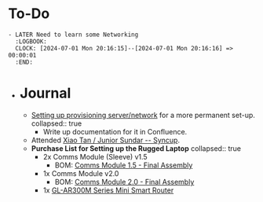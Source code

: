 # To-Do
	- LATER Need to learn some Networking
	  :LOGBOOK:
	  CLOCK: [2024-07-01 Mon 20:16:15]--[2024-07-01 Mon 20:16:16] =>  00:00:01
	  :END:
- # Journal
	- [Setting up provisioning server/network](((667ea976-f51d-48b8-a787-aaa69a0a1c2b))) for a more permanent set-up.
	  collapsed:: true
		- Write up documentation for it in Confluence.
	- Attended [Xiao Tan / Junior Sundar -- Syncup](((6682dfd4-12b2-4d74-b511-256e308d2654))).
	- **Purchase List for Setting up the Rugged Laptop**
	  collapsed:: true
		- 2x Comms Module (Sleeve) v1.5
			- BOM: [Comms Module 1.5 - Final Assembly](https://ssrc.atlassian.net/wiki/spaces/SC/pages/635273225/Comms+Module+1.5+-+Final+Assembly)
		- 1x Comms Module v2.0
			- BOM: [Comms Module 2.0 - Final Assembly](https://ssrc.atlassian.net/wiki/spaces/SC/pages/687112202/Comms+Module+2.0+-+Final+Assembly)
		- 1x [GL-AR300M Series Mini Smart Router](https://store.gl-inet.com/products/gl-ar300m16-mini-smart-router)